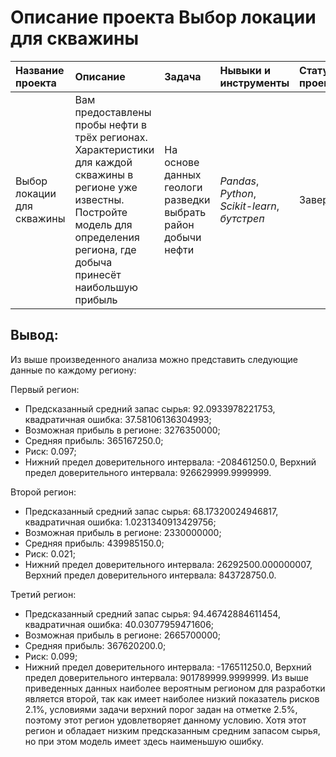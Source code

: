 # Описание проекта Выбор локации для скважины

| Название проекта | Описание | Задача | Нывыки и инструменты | Статус проекта |
| :---------------------- | :---------------------- | :---------------------- | :---------------------- | :---------------------- |
| Выбор локации для скважины | Вам предоставлены пробы нефти в трёх регионах. Характеристики для каждой скважины в регионе уже известны. Постройте модель для определения региона, где добыча принесёт наибольшую прибыль | На основе данных геологи разведки выбрать район добычи нефти | *Pandas*, *Python*, *Scikit-learn*, *бутстреп* | Завершен |

## Вывод: 

Из выше произведенного анализа можно представить следующие данные по каждому региону:

Первый регион:

- Предсказанный средний запас сырья: 92.0933978221753, квадратичная ошибка: 37.58106136304993;
- Возможная прибыль в регионе: 3276350000;
- Средняя прибыль: 365167250.0;
- Риск: 0.097;
- Нижний предел доверительного интервала: -208461250.0, Верхний предел доверительного интервала: 926629999.9999999.

Второй регион:

- Предсказанный средний запас сырья: 68.17320024946817, квадратичная ошибка: 1.0231340913429756;
- Возможная прибыль в регионе: 2330000000;
- Средняя прибыль: 439985150.0;
- Риск: 0.021;
- Нижний предел доверительного интервала: 26292500.000000007, Верхний предел доверительного интервала: 843728750.0.

Третий регион:

- Предсказанный средний запас сырья: 94.46742884611454, квадратичная ошибка: 40.03077959471606;
- Возможная прибыль в регионе: 2665700000;
- Средняя прибыль: 367620200.0;
- Риск: 0.099;
- Нижний предел доверительного интервала: -176511250.0, Верхний предел доверительного интервала: 901789999.9999999.
Из выше приведенных данных наиболее вероятным регионом для разработки является второй, так как имеет наиболее низкий показатель рисков 2.1%, условиями задачи верхний порог задан на отметке 2.5%, поэтому этот регион удовлетворяет данному условию. Хотя этот регион и обладает низким предсказанным средним запасом сырья, но при этом модель имеет здесь наименьшую ошибку.
